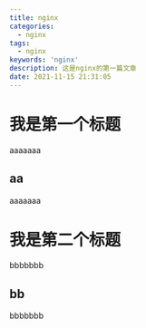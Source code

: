 ```yaml
---
title: nginx
categories:
  - nginx
tags:
  - nginx
keywords: 'nginx'
description: 这是nginx的第一篇文章
date: 2021-11-15 21:31:05
---
```


# 我是第一个标题

aaaaaaa

## aa

aaaaaaa

# 我是第二个标题

bbbbbbb

## bb

bbbbbbb

